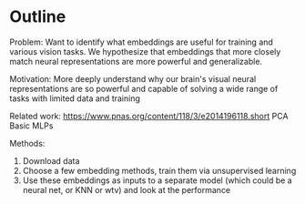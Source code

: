 # Outline

Problem: Want to identify what embeddings are useful for training and various vision tasks. We hypothesize that embeddings that more closely match neural representations are more powerful and generalizable.

Motivation: More deeply understand why our brain's visual neural representations are so powerful and capable of solving a wide range of tasks with limited data and training

Related work:  https://www.pnas.org/content/118/3/e2014196118.short
PCA
Basic MLPs

Methods: 

1. Download data
2. Choose a few embedding methods, train them via unsupervised learning
3. Use these embeddings as inputs to a separate model (which could be a neural net, or KNN or wtv) and look at the performance
